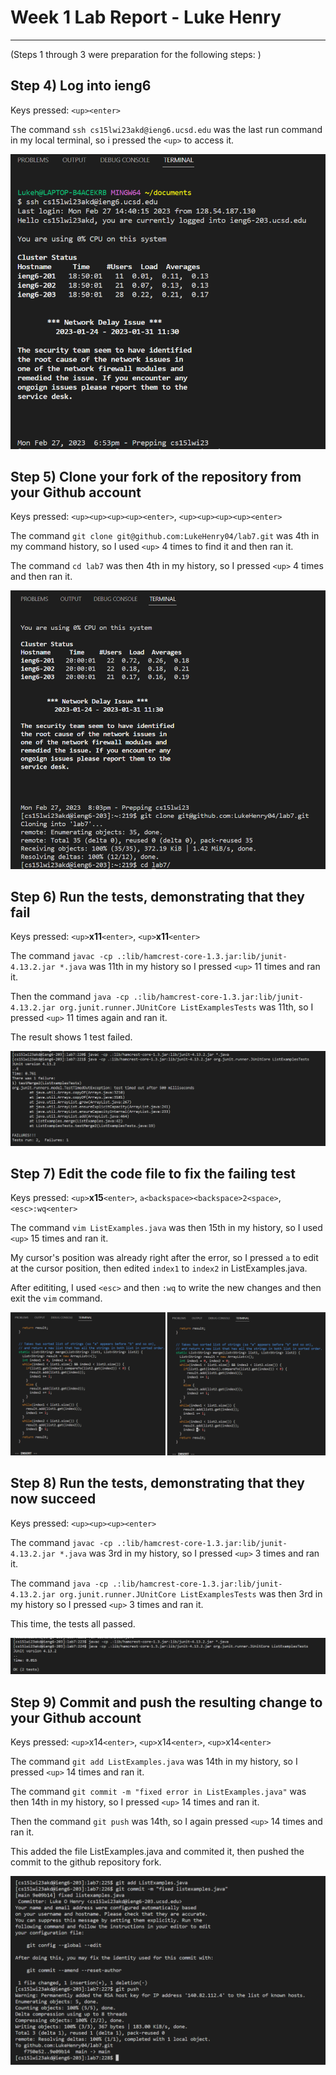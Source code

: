# Week 1 Lab Report - Luke Henry

***

(Steps 1 through 3 were preparation for the following steps: )

## Step 4) Log into ieng6

Keys pressed: `<up><enter>`

The command `ssh cs15lwi23akd@ieng6.ucsd.edu` was the last run command in my local terminal, so i pressed the `<up>` to access it.

![Image of ssh log in command](https://raw.githubusercontent.com/LukeHenry04/cse15l-lab-reports/main/sshLogIn.png)

## Step 5) Clone your fork of the repository from your Github account

Keys pressed: `<up><up><up><up><enter>`, `<up><up><up><up><enter>`

The command `git clone git@github.com:LukeHenry04/lab7.git` was 4th in my command history, so I used `<up>` 4 times to find it and then ran it.

The command `cd lab7` was then 4th in my history, so I pressed `<up>` 4 times and then ran it.

![Image of git clone command](https://raw.githubusercontent.com/LukeHenry04/cse15l-lab-reports/main/gitCloneRepo.png)

## Step 6) Run the tests, demonstrating that they fail

Keys pressed: `<up>`**x11**`<enter>`, `<up>`**x11**`<enter>`

The command `javac -cp .:lib/hamcrest-core-1.3.jar:lib/junit-4.13.2.jar *.java` was 11th in my history so I pressed `<up>` 11 times and ran it.

Then the command `java -cp .:lib/hamcrest-core-1.3.jar:lib/junit-4.13.2.jar org.junit.runner.JUnitCore ListExamplesTests` was 11th, so I pressed `<up>` 11 times again and ran it.

The result shows 1 test failed.

![Image of running failed tests](https://raw.githubusercontent.com/LukeHenry04/cse15l-lab-reports/main/runTests.png)

## Step 7) Edit the code file to fix the failing test

Keys pressed: `<up>`**x15**`<enter>`, `a<backspace><backspace>2<space>`, `<esc>:wq<enter>`

The command `vim ListExamples.java` was then 15th in my history, so I used `<up>` 15 times and ran it.

My cursor's position was already right after the error, so I pressed `a` to edit at the cursor position, then edited `index1` to `index2` in ListExamples.java.

After edititing, I used `<esc>` and then `:wq` to write the new changes and then exit the `vim` command.

![Image of vim command](https://raw.githubusercontent.com/LukeHenry04/cse15l-lab-reports/main/vim.png)

## Step 8) Run the tests, demonstrating that they now succeed

Keys pressed: `<up><up><up><enter>`

The command `javac -cp .:lib/hamcrest-core-1.3.jar:lib/junit-4.13.2.jar *.java` was 3rd in my history, so I pressed `<up>` 3 times and ran it.

The command `java -cp .:lib/hamcrest-core-1.3.jar:lib/junit-4.13.2.jar org.junit.runner.JUnitCore ListExamplesTests` was then 3rd in my history so I pressed `<up>` 3 times and ran it.

This time, the tests all passed.

![Image of passed tests](https://raw.githubusercontent.com/LukeHenry04/cse15l-lab-reports/main/runTestsPASSED.png)

## Step 9) Commit and push the resulting change to your Github account

Keys pressed: `<up>`x14`<enter>`, `<up>`x14`<enter>`, `<up>`x14`<enter>`

The command `git add ListExamples.java` was 14th in my history, so I pressed `<up>` 14 times and ran it.

The command `git commit -m "fixed error in ListExamples.java"` was then 14th in my history, so I pressed `<up>` 14 times and ran it.

Then the command `git push` was 14th, so I again pressed `<up>` 14 times and ran it.

This added the file ListExamples.java and commited it, then pushed the commit to the github repository fork.

![Image of github commands](https://raw.githubusercontent.com/LukeHenry04/cse15l-lab-reports/main/gitAddCommitPush.png)

